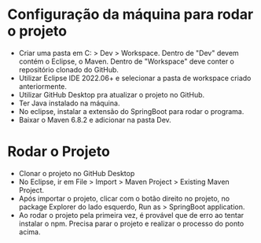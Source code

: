 # Configuração da máquina para rodar o projeto

- Criar uma pasta em C: > Dev > Workspace. Dentro de "Dev" devem contém o Eclipse, o Maven. Dentro de "Workspace" deve conter o repositório clonado do GitHub.
- Utilizar Eclipse IDE 2022.06+ e selecionar a pasta de workspace criado anteriormente.
- Utilizar GitHub Desktop pra atualizar o projeto no GitHub.
- Ter Java instalado na máquina.
- No eclipse, instalar a extensão do SpringBoot para rodar o programa.
- Baixar o Maven 6.8.2 e adicionar na pasta Dev.

# Rodar o Projeto

- Clonar o projeto no GitHub Desktop
- No Eclipse, ir em File > Import > Maven Project > Existing Maven Project.
- Após importar o projeto, clicar com o botão direito no projeto, no package Explorer do lado esquerdo, Run as > SpringBoot application.
- Ao rodar o projeto pela primeira vez, é provável que de erro ao tentar instalar o npm. Precisa parar o projeto e realizar o processo do ponto acima.

